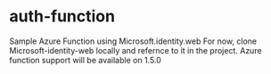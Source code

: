 # auth-function
Sample Azure Function using Microsoft.identity.web
For now, clone Microsoft-identity-web locally and refernce to it in the project. Azure function support will be available on 1.5.0
